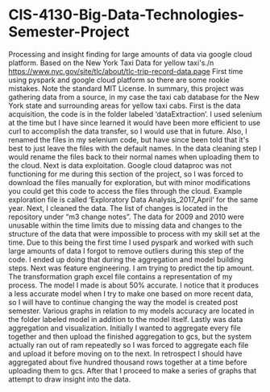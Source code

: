 # CIS-4130-Big-Data-Technologies-Semester-Project
Processing and insight finding for large amounts of data via google cloud platform. Based on the New York Taxi Data for yellow taxi's./n
https://www.nyc.gov/site/tlc/about/tlc-trip-record-data.page
First time using pyspark and google cloud platform so there are some rookie mistakes.
Note the standard MIT License.
In summary, this project was gathering data from a source, in my case the taxi cab database for the New York state and surrounding areas for yellow taxi cabs. 
First is the data acquisition, the code is in the folder labeled ‘dataExtraction’. I used selenium at the time but I have since learned it would have been more efficient to use curl to accomplish the data transfer, so I would use that in future. Also, I renamed the files in my selenium code, but have since been told that it's best to just leave the files with the default names. In the data cleaning step I would rename the files back to their normal names when uploading them to the cloud.
Next is data exploitation. Google cloud dataproc was not functioning for me during this section of the project, so I was forced to download the files manually for exploration, but with minor modifications you could get this code to access the files through the cloud. Example exploration file is called ‘Exploratory Data Analysis_2017_April’ for the same year.
Next, I cleaned the data. The list of changes is located in the repository under “m3 change notes”. The data for 2009 and 2010 were unusable within the time limits due to missing data and changes to the structure of the data that were impossible to process with my skill set at the time. Due to this being the first time I used pyspark and worked with such large amounts of data I forgot to remove outliers during this step of the code. I ended up doing that during the aggregation and model building steps.
Next was feature engineering. I am trying to predict the tip amount. The transformation graph excel file contains a representation of my process. The model I made is about 50% accurate. I notice that it produces a less accurate model when I try to make one based on more recent data, so I will have to continue changing the way the model is created post semester. Various graphs in relation to my models accuracy are located in the folder labeled model in addition to the model itself.
	Lastly was data aggregation and visualization. Initially I wanted to aggregate every file together and then upload the finished aggregation to gcs, but the system actually ran out of ram repeatedly so I was forced to aggregate each file and upload it before moving on to the next. In retrospect I should have aggregated about five hundred thousand rows together at a time before uploading them to gcs. After that I proceed to make a series of graphs that attempt to draw insight into the data.
